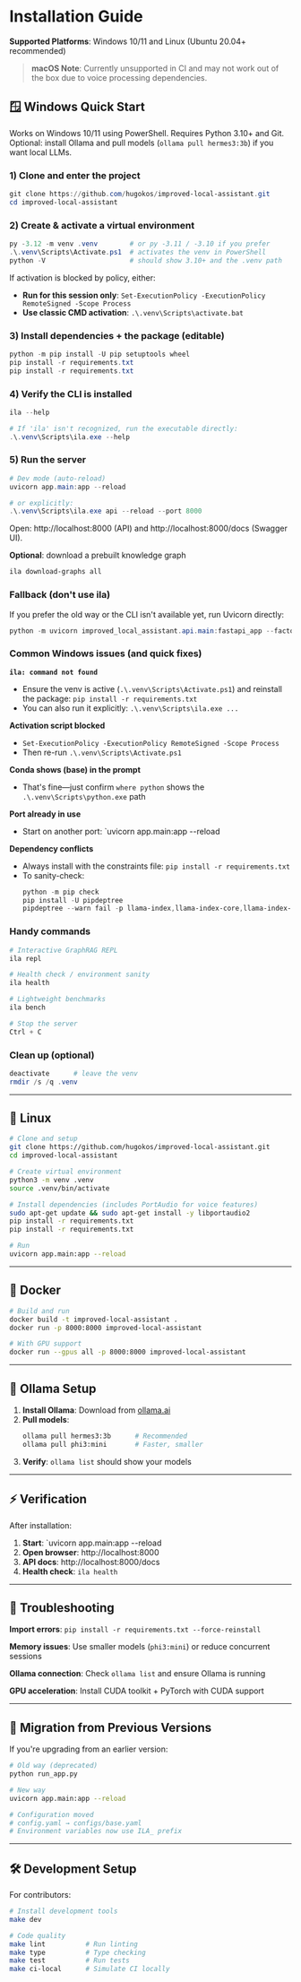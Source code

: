 # Installation Guide

**Supported Platforms**: Windows 10/11 and Linux (Ubuntu 20.04+ recommended)

> **macOS Note**: Currently unsupported in CI and may not work out of the box due to voice processing dependencies.

## 🪟 Windows Quick Start

Works on Windows 10/11 using PowerShell. Requires Python 3.10+ and Git. Optional: install Ollama and pull models (`ollama pull hermes3:3b`) if you want local LLMs.

### 1) Clone and enter the project

```powershell
git clone https://github.com/hugokos/improved-local-assistant.git
cd improved-local-assistant
```

### 2) Create & activate a virtual environment

```powershell
py -3.12 -m venv .venv        # or py -3.11 / -3.10 if you prefer
.\.venv\Scripts\Activate.ps1  # activates the venv in PowerShell
python -V                     # should show 3.10+ and the .venv path
```

If activation is blocked by policy, either:
- **Run for this session only**: `Set-ExecutionPolicy -ExecutionPolicy RemoteSigned -Scope Process`
- **Use classic CMD activation**: `.\.venv\Scripts\activate.bat`

### 3) Install dependencies + the package (editable)

```powershell
python -m pip install -U pip setuptools wheel
pip install -r requirements.txt
pip install -r requirements.txt
```

### 4) Verify the CLI is installed

```powershell
ila --help

# If 'ila' isn't recognized, run the executable directly:
.\.venv\Scripts\ila.exe --help
```

### 5) Run the server

```powershell
# Dev mode (auto-reload)
uvicorn app.main:app --reload

# or explicitly:
.\.venv\Scripts\ila.exe api --reload --port 8000
```

Open: http://localhost:8000 (API) and http://localhost:8000/docs (Swagger UI).

**Optional**: download a prebuilt knowledge graph
```powershell
ila download-graphs all
```

### Fallback (don't use ila)

If you prefer the old way or the CLI isn't available yet, run Uvicorn directly:

```powershell
python -m uvicorn improved_local_assistant.api.main:fastapi_app --factory --reload --port 8000
```

### Common Windows issues (and quick fixes)

**`ila: command not found`**
- Ensure the venv is active (`.\.venv\Scripts\Activate.ps1`) and reinstall the package: `pip install -r requirements.txt`
- You can also run it explicitly: `.\.venv\Scripts\ila.exe ...`

**Activation script blocked**
- `Set-ExecutionPolicy -ExecutionPolicy RemoteSigned -Scope Process`
- Then re-run `.\.venv\Scripts\Activate.ps1`

**Conda shows (base) in the prompt**
- That's fine—just confirm `where python` shows the `.\.venv\Scripts\python.exe` path

**Port already in use**
- Start on another port: `uvicorn app.main:app --reload

**Dependency conflicts**
- Always install with the constraints file: `pip install -r requirements.txt`
- To sanity-check:
  ```powershell
  python -m pip check
  pip install -U pipdeptree
  pipdeptree --warn fail -p llama-index,llama-index-core,llama-index-embeddings-ollama
  ```

### Handy commands

```powershell
# Interactive GraphRAG REPL
ila repl

# Health check / environment sanity
ila health

# Lightweight benchmarks
ila bench

# Stop the server
Ctrl + C
```

### Clean up (optional)

```powershell
deactivate      # leave the venv
rmdir /s /q .venv
```

---

## 🐧 Linux

```bash
# Clone and setup
git clone https://github.com/hugokos/improved-local-assistant.git
cd improved-local-assistant

# Create virtual environment
python3 -m venv .venv
source .venv/bin/activate

# Install dependencies (includes PortAudio for voice features)
sudo apt-get update && sudo apt-get install -y libportaudio2
pip install -r requirements.txt
pip install -r requirements.txt

# Run
uvicorn app.main:app --reload
```

---

## 🐳 Docker

```bash
# Build and run
docker build -t improved-local-assistant .
docker run -p 8000:8000 improved-local-assistant

# With GPU support
docker run --gpus all -p 8000:8000 improved-local-assistant
```

---

## 🔧 Ollama Setup

1. **Install Ollama**: Download from [ollama.ai](https://ollama.ai)
2. **Pull models**:
   ```bash
   ollama pull hermes3:3b      # Recommended
   ollama pull phi3:mini       # Faster, smaller
   ```
3. **Verify**: `ollama list` should show your models

---

## ⚡ Verification

After installation:

1. **Start**: `uvicorn app.main:app --reload
2. **Open browser**: http://localhost:8000
3. **API docs**: http://localhost:8000/docs
4. **Health check**: `ila health`

---

## 🚨 Troubleshooting

**Import errors**: `pip install -r requirements.txt --force-reinstall`

**Memory issues**: Use smaller models (`phi3:mini`) or reduce concurrent sessions

**Ollama connection**: Check `ollama list` and ensure Ollama is running

**GPU acceleration**: Install CUDA toolkit + PyTorch with CUDA support

---

## 🔄 Migration from Previous Versions

If you're upgrading from an earlier version:

```bash
# Old way (deprecated)
python run_app.py

# New way
uvicorn app.main:app --reload

# Configuration moved
# config.yaml → configs/base.yaml
# Environment variables now use ILA_ prefix
```

---

## 🛠️ Development Setup

For contributors:

```bash
# Install development tools
make dev

# Code quality
make lint          # Run linting
make type          # Type checking
make test          # Run tests
make ci-local      # Simulate CI locally
```
